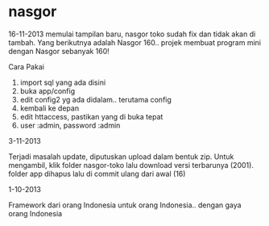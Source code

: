 nasgor
======
16-11-2013
memulai tampilan baru, nasgor toko sudah fix dan tidak akan di tambah. Yang berikutnya adalah 
Nasgor 160.. projek membuat program mini dengan Nasgor sebanyak 160!

Cara Pakai
1. import sql yang ada disini
2. buka app/config
3. edit config2 yg ada didalam.. terutama config
4. kembali ke depan
5. edit httaccess, pastikan yang di buka tepat
6. user :admin, password :admin


3-11-2013

Terjadi masalah update, diputuskan upload dalam bentuk zip. Untuk mengambil, klik folder nasgor-toko 
lalu download versi terbarunya (2001).
folder app dihapus lalu di commit ulang dari awal (16)



1-10-2013

Framework dari orang Indonesia untuk orang Indonesia.. dengan gaya orang Indonesia
